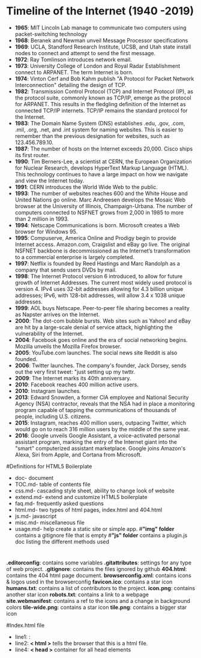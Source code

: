 # Timeline of the Internet (1940 -2019)

* **1965**: MIT Lincoln Lab manage to communicate two computers using packet-switching technology
* **1968**: Beranek and Newman unveil Message Processor specifications
* **1969**: UCLA, Standford Research Institute, UCSB, and Utah state install nodes to connect and attempt to send the first message.
* **1972**: Ray Tomlinson introduces network email.
* **1973**: University College of London and Royal Radar Establishment connect to ARPANET. The term Internet is born.
* **1974**: Vinton Cerf and Bob Kahm publish "A Protocol for Packet Network Interconnection" detailing the design of TCP.
* **1982**: Transmission Control Protocol (TCP) and Internet Protocol (IP), as the protocol suite, commonly known as TCP/IP, emerge as the protocol for ARPANET. This results in the fledgling definition of the Internet as connected TCP/IP internets. TCP/IP remains the standard protocol for the Internet.
* **1983**: The Domain Name System (DNS) establishes  .edu, .gov, .com, .mil, .org, .net, and .int system for naming websites. This is easier to remember than the previous designation for websites, such as 123.456.789.10.
* **1987**: The number of hosts on the Internet exceeds 20,000. Cisco ships its first router.
* **1990**: Tim Berners-Lee, a scientist at CERN, the European Organization for Nuclear Research, develops HyperText Markup Language (HTML). This technology continues to have a large impact on how we navigate and view the Internet today.
* **1991**: CERN introduces the World Wide Web to the public.
* **1993**: The number of websites reaches 600 and the White House and United Nations go online. Marc Andreesen develops the Mosaic Web browser at the University of Illinois, Champaign-Urbana. The number of computers connected to NSFNET grows from 2,000 in 1985 to more than 2 million in 1993.
* **1994**: Netscape Communications is born. Microsoft creates a Web browser for Windows 95.
* **1995**: Compuserve, America Online and Prodigy begin to provide Internet access. Amazon.com, Craigslist and eBay go live. The original NSFNET backbone is decommissioned as the Internet’s transformation to a commercial enterprise is largely completed.
* **1997**: Netflix is founded by Reed Hastings and Marc Randolph as a company that sends users DVDs by mail.
* **1998**: The Internet Protocol version 6 introduced, to allow for future growth of Internet Addresses. The current most widely used protocol is version 4. IPv4 uses 32-bit addresses allowing for 4.3 billion unique addresses; IPv6, with 128-bit addresses, will allow 3.4 x 1038 unique addresses.
* **1999**: AOL buys Netscape. Peer-to-peer file sharing becomes a reality as Napster arrives on the Internet.
* **2000**: The dot-com bubble bursts. Web sites such as Yahoo! and eBay are hit by a large-scale denial of service attack, highlighting the vulnerability of the Internet.
* **2004**: Facebook goes online and the era of social networking begins. Mozilla unveils the Mozilla Firefox browser.
* **2005**: YouTube.com launches. The social news site Reddit is also founded. 
* **2006**: Twitter launches. The company's founder, Jack Dorsey, sends out the very first tweet: "just setting up my twttr.
* **2009**: The Internet marks its 40th anniversary.
* **2010**: Facebook reaches 400 million active users.
* **2010**: Instagram launches.
* **2013**: Edward Snowden, a former CIA employee and National Security Agency (NSA) contractor, reveals that the NSA had in place a monitoring program capable of tapping the communications of thousands of people, including U.S. citizens.
* **2015**: Instagram, reaches 400 million users, outpacing Twitter, which would go on to reach 316 million users by the middle of the same year.
* **2016**: Google unveils Google Assistant, a voice-activated personal assistant program, marking the entry of the Internet giant into the "smart" computerized assistant marketplace. Google joins Amazon's Alexa, Siri from Apple, and Cortana from Microsoft.

#Definitions for HTML5 Boilerplate
* doc- document
* TOC.md- table of contents file
* css.md- cascading style sheet, ability to change look of website
* extend.md- extend and customize HTML5 boilerplate
* faq.md- frequently asked questions
* html.md- two types of html pages, index.html and 404.html
* js.md- javascript
* misc.md- miscellaneous file
* usage.md- help create a static site or simple app. 
#**"img" folder**
contains a gitignore file that is empty
#**"js" folder**
contains a plugin.js doc listing the different methods used
#
**.editorconfig**: contains some variables
**.gitattributes**: settings for any type of web project.
**.gitignore**: contains the files ignored by github
**404.html**: contains the 404 html page document. 
**browserconfig.xml**: contains icons & logos used in the browserconfig
**favicon.ico**: contains a star icon
**humans.txt**: contains a list of contributors to the project.
**icon.png**: contains another star icon
**robots.txt**: contains a link to a webpage
**site.webmanifest**: contains a ref to the icons and a change in background colors
**tile-wide.png**: contains a star icon
**tile.png**: contains a bigger star icon

#Index.html file
* line1: **<!DOCTYPE html>**: 
* line2: **< html >** tells the browser that this is a html file.
* line4: **< head >** container for all head elements 

